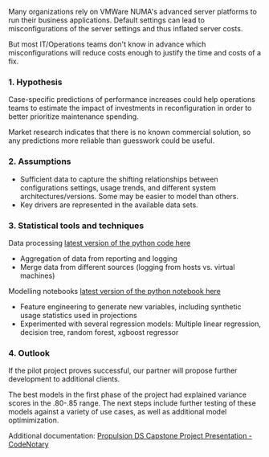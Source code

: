Many organizations rely on VMWare NUMA's advanced server platforms to run their business applications. Default settings can lead to misconfigurations of the server settings and thus inflated server costs. 

But most IT/Operations teams don't know in advance which misconfigurations will reduce costs enough to justify the time and costs of a fix.


### 1. Hypothesis

Case-specific predictions of performance increases could help operations teams to estimate the impact of investments in reconfiguration in order to better prioritize maintenance spending. 

Market research indicates that there is no known commercial solution, so any predictions more reliable than guesswork could be useful. 


### 2. Assumptions 

- Sufficient data to capture the shifting relationships between configurations settings, usage trends, and different system architectures/versions. Some may be easier to model than others.
- Key drivers are represented in the available data sets.


### 3. Statistical tools and techniques

Data processing [latest version of the python code here](/optimize_server_performance/anonymized_data_processing.html)
- Aggregation of data from reporting and logging
- Merge data from different sources (logging from hosts vs. virtual machines)

Modelling notebooks [latest version of the python notebook here](/optimize_server_performance/mpno_simple_vm-host_models-vm-environment4-v2.html)
- Feature engineering to generate new variables, including synthetic usage statistics used in projections
- Experimented with several regression models: Multiple linear regression, decision tree, random forest, xgboost regressor


### 4. Outlook

If the pilot project proves successful, our partner will propose further development to additional clients.

The best models in the first phase of the project had explained variance scores in the .80-.85 range. The next steps include further testing of these models against a variety of use cases, as well as additional model optimimization.

Additional documentation: 
[Propulsion DS Capstone Project Presentation - CodeNotary](https://drive.google.com/file/d/100MUDqH8zv30wp5i2Xdw_73-_KjbYaeJ/view?usp=sharing)


